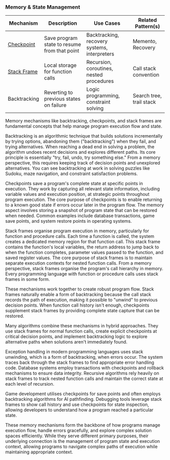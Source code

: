 
### Memory & State Management

| Mechanism | Description | Use Cases | Related Pattern(s) |
|----|----|----|----|
| [Checkpoint](./checkpoint/) | Save program state to resume from that point | Backtracking, recovery systems, interpreters | Memento, Recovery |
| [Stack Frame](./frame/) | Local storage for function calls | Recursion, coroutines, nested procedures | Call stack convention |
| Backtracking    | Reverting to previous states on failure                                | Logic programming, constraint solving                | Search tree, trail stack                |

Memory mechanisms like backtracking, checkpoints, and stack frames are fundamental
concepts that help manage program execution flow and state.

Backtracking is an algorithmic technique that builds solutions incrementally by trying
options, abandoning them ("backtracking") when they fail, and trying alternatives. When
reaching a dead end in solving a problem, the algorithm undoes recent decisions and
explores different paths. Its core principle is essentially "try, fail, undo, try something else."
From a memory perspective, this requires keeping track of decision points and unexplored
alternatives. You can see backtracking at work in solving puzzles like Sudoku, maze navigation,
and constraint satisfaction problems.

Checkpoints save a program's complete state at specific points in execution. They work by
capturing all relevant state information, including variable values and execution position,
at strategic points throughout program execution. The core purpose of checkpoints is to
enable returning to a known good state if errors occur later in the program flow. The memory
aspect involves storing a snapshot of program state that can be restored when needed. Common
examples include database transactions, game save points, and system restore points in
operating systems.

Stack frames organise program execution in memory, particularly for function and procedure
calls. Each time a function is called, the system creates a dedicated memory region for that
function call. This stack frame contains the function's local variables, the return address
to jump back to when the function completes, parameter values passed to the function, and
saved register values. The core purpose of stack frames is to maintain separate execution
contexts for nested function calls. From a memory perspective, stack frames organise the
program's call hierarchy in memory. Every programming language with function or procedure
calls uses stack frames in some form.

These mechanisms work together to create robust program flow. Stack frames naturally enable
a form of backtracking because the call stack records the path of execution, making it possible
to "unwind" to previous decision points. When function call history isn't enough, checkpoints
supplement stack frames by providing complete state capture that can be restored.

Many algorithms combine these mechanisms in hybrid approaches. They use stack frames for
normal function calls, create explicit checkpoints at critical decision points, and implement
backtracking logic to explore alternative paths when solutions aren't immediately found.

Exception handling in modern programming languages uses stack unwinding, which is a form
of backtracking, when errors occur. The system traces back through the stack frames to find
appropriate error handling code. Database systems employ transactions with checkpoints and
rollback mechanisms to ensure data integrity. Recursive algorithms rely heavily on stack
frames to track nested function calls and maintain the correct state at each level of recursion.

Game development utilises checkpoints for save points and often employs backtracking algorithms
for AI pathfinding. Debugging tools leverage stack frames to show call history and use checkpoints
for state inspection, allowing developers to understand how a program reached a particular state.

These memory mechanisms form the backbone of how programs manage execution flow, handle errors
gracefully, and explore complex solution spaces efficiently. While they serve different primary
purposes, their underlying connection is the management of program state and execution context,
allowing programs to navigate complex paths of execution while maintaining appropriate context.
